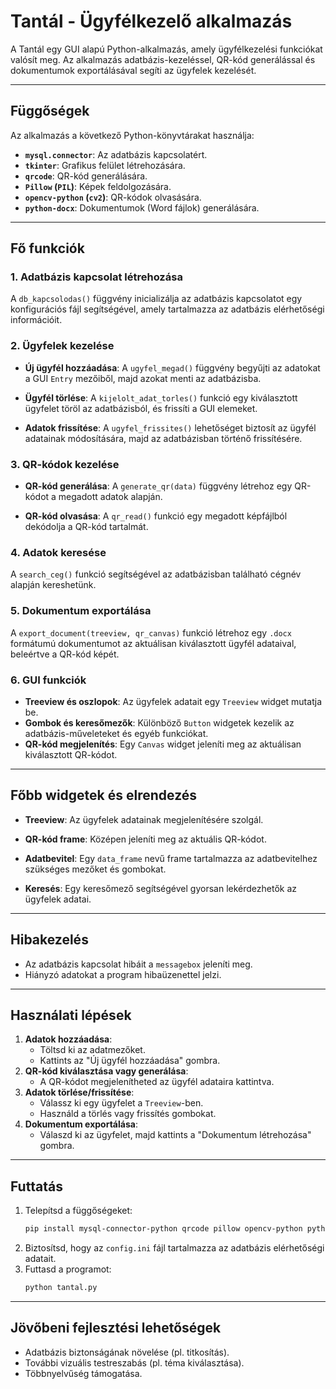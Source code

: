 
# Tantál - Ügyfélkezelő alkalmazás

A Tantál egy GUI alapú Python-alkalmazás, amely ügyfélkezelési funkciókat valósít meg. Az alkalmazás adatbázis-kezeléssel, QR-kód generálással és dokumentumok exportálásával segíti az ügyfelek kezelését.

---

## Függőségek

Az alkalmazás a következő Python-könyvtárakat használja:
- **`mysql.connector`**: Az adatbázis kapcsolatért.
- **`tkinter`**: Grafikus felület létrehozására.
- **`qrcode`**: QR-kód generálására.
- **`Pillow` (`PIL`)**: Képek feldolgozására.
- **`opencv-python` (`cv2`)**: QR-kódok olvasására.
- **`python-docx`**: Dokumentumok (Word fájlok) generálására.

---

## Fő funkciók

### 1. Adatbázis kapcsolat létrehozása
A `db_kapcsolodas()` függvény inicializálja az adatbázis kapcsolatot egy konfigurációs fájl segítségével, amely tartalmazza az adatbázis elérhetőségi információit.

### 2. Ügyfelek kezelése
- **Új ügyfél hozzáadása**: 
  A `ugyfel_megad()` függvény begyűjti az adatokat a GUI `Entry` mezőiből, majd azokat menti az adatbázisba.
  
- **Ügyfél törlése**:
  A `kijelolt_adat_torles()` funkció egy kiválasztott ügyfelet töröl az adatbázisból, és frissíti a GUI elemeket.

- **Adatok frissítése**:
  A `ugyfel_frissites()` lehetőséget biztosít az ügyfél adatainak módosítására, majd az adatbázisban történő frissítésére.

### 3. QR-kódok kezelése
- **QR-kód generálása**:
  A `generate_qr(data)` függvény létrehoz egy QR-kódot a megadott adatok alapján.
  
- **QR-kód olvasása**:
  A `qr_read()` funkció egy megadott képfájlból dekódolja a QR-kód tartalmát.

### 4. Adatok keresése
A `search_ceg()` funkció segítségével az adatbázisban található cégnév alapján kereshetünk.

### 5. Dokumentum exportálása
A `export_document(treeview, qr_canvas)` funkció létrehoz egy `.docx` formátumú dokumentumot az aktuálisan kiválasztott ügyfél adataival, beleértve a QR-kód képét.

### 6. GUI funkciók
- **Treeview és oszlopok**:
  Az ügyfelek adatait egy `Treeview` widget mutatja be.
- **Gombok és keresőmezők**:
  Különböző `Button` widgetek kezelik az adatbázis-műveleteket és egyéb funkciókat.
- **QR-kód megjelenítés**:
  Egy `Canvas` widget jeleníti meg az aktuálisan kiválasztott QR-kódot.

---

## Főbb widgetek és elrendezés
- **Treeview**:
  Az ügyfelek adatainak megjelenítésére szolgál.
  
- **QR-kód frame**:
  Középen jeleníti meg az aktuális QR-kódot.
  
- **Adatbevitel**:
  Egy `data_frame` nevű frame tartalmazza az adatbevitelhez szükséges mezőket és gombokat.

- **Keresés**:
  Egy keresőmező segítségével gyorsan lekérdezhetők az ügyfelek adatai.

---

## Hibakezelés
- Az adatbázis kapcsolat hibáit a `messagebox` jeleníti meg.
- Hiányzó adatokat a program hibaüzenettel jelzi.

---

## Használati lépések
1. **Adatok hozzáadása**:
   - Töltsd ki az adatmezőket.
   - Kattints az "Új ügyfél hozzáadása" gombra.
2. **QR-kód kiválasztása vagy generálása**:
   - A QR-kódot megjelenítheted az ügyfél adataira kattintva.
3. **Adatok törlése/frissítése**:
   - Válassz ki egy ügyfelet a `Treeview`-ben.
   - Használd a törlés vagy frissítés gombokat.
4. **Dokumentum exportálása**:
   - Válaszd ki az ügyfelet, majd kattints a "Dokumentum létrehozása" gombra.

---

## Futtatás
1. Telepítsd a függőségeket:
   ```bash
   pip install mysql-connector-python qrcode pillow opencv-python python-docx
   ```
2. Biztosítsd, hogy az `config.ini` fájl tartalmazza az adatbázis elérhetőségi adatait.
3. Futtasd a programot:
   ```bash
   python tantal.py
   ```

---

## Jövőbeni fejlesztési lehetőségek
- Adatbázis biztonságának növelése (pl. titkosítás).
- További vizuális testreszabás (pl. téma kiválasztása).
- Többnyelvűség támogatása.
